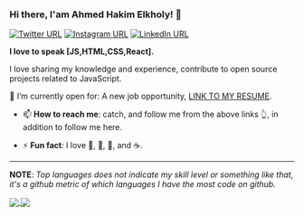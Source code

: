 ### Hi there, I'am Ahmed Hakim Elkholy! 👋
[![Twitter URL](https://img.shields.io/static/v1?color=red&label=Twitter%20&logo=twitter&logoColor=white&style=for-the-badge&message=Follow)](https://twitter.com/ahakim0)
[![Instagram URL](https://img.shields.io/static/v1?color=red&label=Instagram&logo=Instagram&logoColor=white&style=for-the-badge&message=follow)](https://www.instagram.com/hakim_elkholy/)
[![LinkedIn URL](https://img.shields.io/static/v1?color=red&label=linkedin&logo=linkedin&logoColor=white&style=for-the-badge&message=Connect)](https://www.linkedin.com/in/a-hakem)

**I love to speak [JS,HTML,CSS,React].**

I love sharing my knowledge and experience, contribute to open source projects related to JavaScript.



🤔  I’m currently open for: A new job opportunity, [LINK TO MY RESUME](https://hakim.ninja/static/media/ahmed-hakim.7685b440.pdf).


<!-- 
- 💬 **Ask me about**: OOP, Java, Spring, Jakarta EE, Web, Mobile, RESTful APIs, Database, Architecture, Cloud, Big Data, Design Patterns, Testing, Security, Enterprise integration, Distributed Systems, Blockchain, People Management. -->

- 📫 **How to reach me**: catch, and follow me from the above links 👆, in addition to follow me here.

- ⚡ **Fun fact**: I love 🐍, 🐜, 🐝, and ☕️.

<hr/>

**NOTE**: *Top languages does not indicate my skill level or something like that, it's a github metric of which languages I have the most code on github.*

<a href="https://github.com/ahakem/">
  <img align="center" src="https://github-readme-stats.vercel.app/api?username=ahakem&count_private=true&show_icons=true&theme=radical&hide_border=false" />
</a> 
<a href="https://github.com/ahakem/">
  <img align="center" src="https://github-readme-stats.vercel.app/api/top-langs/?username=mohamed-taman&layout=compact&theme=radical&hide_border=false" />
</a>
  
<!--
**mohamed-taman/mohamed-taman** is a ✨ _special_ ✨ repository because its `README.md` (this file) appears on your GitHub profile.

Here are some ideas to get you started:

- 🔭 I’m currently working on ...
- 🌱 I’m currently learning ...
- 👯 I’m looking to collaborate on ...
- 🤔 I’m looking for help with ...
- 💬 Ask me about ...
- 📫 How to reach me: ...
- 😄 Pronouns: ...
- ⚡ Fun fact: ...
-->